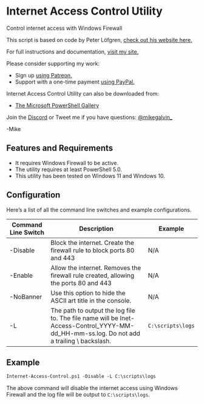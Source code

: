 # Internet Access Control Utility

Control internet access with Windows Firewall

This script is based on code by Peter Löfgren, [check out his website here.](https://syscenramblings.wordpress.com)

For full instructions and documentation, [visit my site.](https://gal.vin/utils/internet-access-control-utility/)

Please consider supporting my work:

* Sign up [using Patreon.](https://www.patreon.com/mikegalvin)
* Support with a one-time payment [using PayPal.](https://www.paypal.me/digressive)

Internet Access Control Utility can also be downloaded from:

* [The Microsoft PowerShell Gallery](https://www.powershellgallery.com/packages/Internet-Access-Control)

Join the [Discord](http://discord.gg/5ZsnJ5k) or Tweet me if you have questions: [@mikegalvin_](https://twitter.com/mikegalvin_)

-Mike

## Features and Requirements

* It requires Windows Firewall to be active.
* The utility requires at least PowerShell 5.0.
* This utility has been tested on Windows 11 and Windows 10.

## Configuration

Here’s a list of all the command line switches and example configurations.

| Command Line Switch | Description | Example |
| ------------------- | ----------- | ------- |
| -Disable | Block the internet. Create the firewall rule to block ports 80 and 443 | N/A |
| -Enable | Allow the internet. Removes the firewall rule created, allowing the ports 80 and 443 | N/A |
| -NoBanner | Use this option to hide the ASCII art title in the console. | N/A |
| -L | The path to output the log file to. The file name will be Inet-Access-Control_YYYY-MM-dd_HH-mm-ss.log. Do not add a trailing \ backslash. | ```C:\scripts\logs``` |

## Example

``` txt
Internet-Access-Control.ps1 -Disable -L C:\scripts\logs
```

The above command will disable the internet access using Windows Firewall and the log file will be output to ```C:\scripts\logs```.
